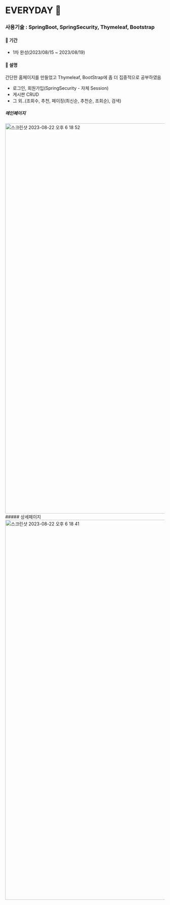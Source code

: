 # EVERYDAY 🌴


### 사용기술 : SpringBoot, SpringSecurity, Thymeleaf, Bootstrap
#### 📍 기간
* 1차 완성(2023/08/15 ~ 2023/08/19)
#### 📍 설명 
간단한 홈페이지를 만들었고 Thymeleaf, BootStrap에 좀 더 집중적으로 공부하였음
* 로그인, 회원가입(SpringSecurity - 자체 Session)
* 게시판 CRUD
* 그 외..(조회수, 추천, 페이징(최신순, 추천순, 조회순), 검색)

##### 메인페이지 
<img width="1231" alt="스크린샷 2023-08-22 오후 6 18 52" src="https://github.com/Changha-dev/everday/assets/68684425/5b8deabd-e512-4ccd-b239-04f335183122">
##### 상세페이지 
<img width="1199" alt="스크린샷 2023-08-22 오후 6 18 41" src="https://github.com/Changha-dev/everday/assets/68684425/194a6dbb-9861-42e5-8584-cdfc04a7b851">

